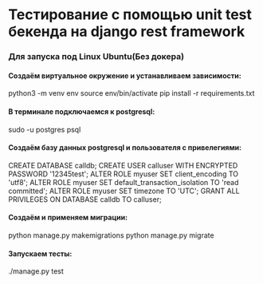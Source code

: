 # Тестирование с помощью unit test бекенда на django rest framework
### Для запуска под Linux Ubuntu(Без докера)
#### Создаём виртуальное окружение и устанавливаем зависимости: 
  python3 -m venv env
  source env/bin/activate
  pip install -r requirements.txt
#### В терминале подключаемся к postgresql:
  sudo -u postgres psql
#### Создаём базу данных postgresql и пользователя с привелегиями:
  CREATE DATABASE calldb;
  CREATE USER calluser WITH ENCRYPTED PASSWORD '12345test';
  ALTER ROLE myuser SET client_encoding TO 'utf8';
  ALTER ROLE myuser SET default_transaction_isolation TO 'read committed';
  ALTER ROLE myuser SET timezone TO 'UTC';
  GRANT ALL PRIVILEGES ON DATABASE calldb TO calluser;
#### Создаём и применяем миграции:
  python manage.py makemigrations
  python manage.py migrate
#### Запускаем тесты:
  ./manage.py test
